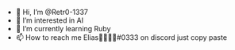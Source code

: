 - 👋 Hi, I’m @Retr0-1337
- 👀 I’m interested in AI 
- 🌱 I’m currently learning Ruby
- 📫 How to reach me Elias🍓🍊🍋🍑#0333 on discord just copy paste

